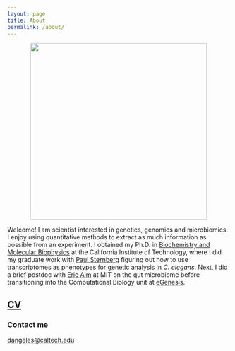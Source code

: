```yaml
---
layout: page
title: About
permalink: /about/
---
```


<center>
<img id="photo of David" src="https://dangeles.github.io/images/winter_portrait.jpeg" width="400">
</center>

Welcome! I am scientist interested in genetics, genomics and microbiomics.
I enjoy using quantitative methods to extract as much information
as possible from an experiment. I obtained my Ph.D. in [Biochemistry and
Molecular Biophysics](http://www.cce.caltech.edu/content/biochemistry-and-molecular-biophysics)
at the California Institute of Technology, where I did my graduate work with
[Paul Sternberg](http://wormlab.caltech.edu/LabMembers/Paul) figuring out how to
use transcriptomes as phenotypes for genetic analysis in *C. elegans*. Next,
I did a brief postdoc with [Eric Alm](https://web.mit.edu/almlab/ealm.html) at
MIT on the gut microbiome before transitioning into the Computational Biology
unit at [eGenesis](https://www.egenesisbio.com/).

## [CV](https://dangeles.github.io/AngelesAlboresDavid_cv.pdf)

### Contact me

[dangeles@caltech.edu](mailto:dangeles@caltech.edu)
